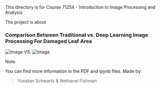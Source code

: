 This directory is for Course 71254 - Introduction to Image Processing and Analysis

The project is about

### Comparison Between Traditional vs. Deep Learning Image Processing For Damaged Leaf Area




![Image](https://github.com/user-attachments/assets/6c393c45-1564-4030-8bd0-13d7f00ee121)   VS.   ![Image](https://github.com/user-attachments/assets/3a6c8092-8048-40d4-bf2b-2518aadc9c82)   



> [!NOTE]
You can find more information in the PDF and ipynb files.
Made by:
> Yonatan Schwartz & Nethanel Fishman


